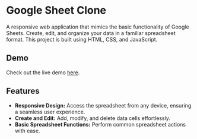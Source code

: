 # Google Sheet Clone

A responsive web application that mimics the basic functionality of Google Sheets. Create, edit, and organize your data in a familiar spreadsheet format. This project is built using HTML, CSS, and JavaScript.

## Demo
Check out the live demo [here](https://ankur-gsheet.netlify.app/).

## Features
- **Responsive Design:** Access the spreadsheet from any device, ensuring a seamless user experience.
- **Create and Edit:** Add, modify, and delete data cells effortlessly.
- **Basic Spreadsheet Functions:** Perform common spreadsheet actions with ease.

